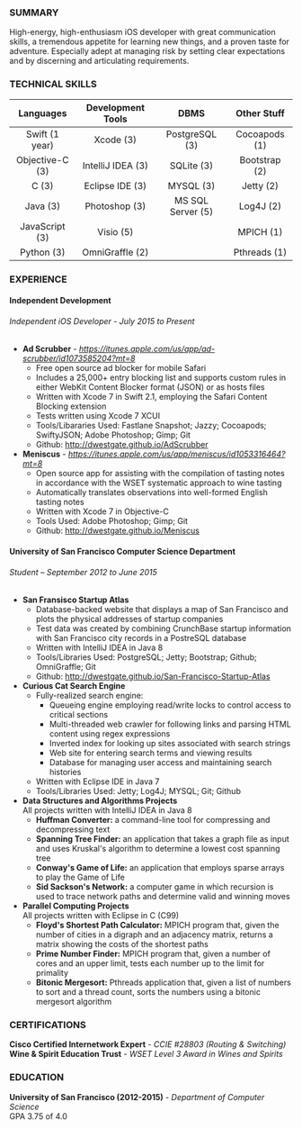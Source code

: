 ### SUMMARY
High-energy, high-enthusiasm iOS developer with great communication skills, a tremendous appetite for learning new things, and a proven taste for adventure. Especially adept at managing risk by setting clear expectations and by discerning and articulating requirements.

### TECHNICAL SKILLS
| Languages         | Development Tools | DBMS              | Other Stuff   |
|:-----------------:|:-----------------:|:-----------------:|:-------------:|
| Swift (1 year)    | Xcode (3)         | PostgreSQL (3)    | Cocoapods (1) |
| Objective-C (3)   | IntelliJ IDEA (3) | SQLite (3)        | Bootstrap (2) |
| C (3)             | Eclipse IDE (3)   | MYSQL (3)         | Jetty (2)     |
| Java (3)          | Photoshop (3)     | MS SQL Server (5) | Log4J (2)     |
| JavaScript (3)    | Visio (5)         |                   | MPICH (1)     |
| Python (3)        | OmniGraffle (2)   |                   | Pthreads (1)  |

### EXPERIENCE
#### Independent Development
###### Independent iOS Developer - July 2015 to Present  
- **Ad Scrubber** - *https://itunes.apple.com/us/app/ad-scrubber/id1073585204?mt=8*
  - Free open source ad blocker for mobile Safari
  - Includes a 25,000+ entry blocking list and supports custom rules in either WebKit Content Blocker format (JSON) or as hosts files
  - Written with Xcode 7 in Swift 2.1, employing the Safari Content Blocking extension
  - Tests written using Xcode 7 XCUI
  - Tools/Libararies Used: Fastlane Snapshot; Jazzy; Cocoapods; SwiftyJSON; Adobe Photoshop; Gimp; Git
  - Github: http://dwestgate.github.io/AdScrubber
- **Meniscus** - *https://itunes.apple.com/us/app/meniscus/id1053316464?mt=8*
  - Open source app for assisting with the compilation of tasting notes in accordance with the WSET systematic approach to wine tasting
  - Automatically translates observations into well-formed English tasting notes
  - Written with Xcode 7 in Objective-C
  - Tools Used: Adobe Photoshop; Gimp; Git
  - Github: http://dwestgate.github.io/Meniscus

#### University of San Francisco Computer Science Department
###### Student – September 2012 to June 2015
- **San Fransisco Startup Atlas**
  - Database-backed website that displays a map of San Francisco and plots the physical addresses of startup companies
  - Test data was created by combining CrunchBase startup information with San Francisco city records in a PostreSQL database
  - Written with IntelliJ IDEA in Java 8
  - Tools/Libraries Used: PostgreSQL; Jetty; Bootstrap; Github; OmniGraffle; Git
  - Github: http://dwestgate.github.io/San-Francisco-Startup-Atlas
- **Curious Cat Search Engine**
  - Fully-realized search engine:
    - Queueing engine employing read/write locks to control access to critical sections
    - Multi-threaded web crawler for following links and parsing HTML content using regex expressions
    - Inverted index for looking up sites associated with search strings
    - Web site for entering search terms and viewing results
    - Database for managing user access and maintaining search histories
  - Written with Eclipse IDE in Java 7
  - Tools/Libraries Used: Jetty; Log4J; MYSQL; Git; Github
- **Data Structures and Algorithms Projects**  
All projects written with IntelliJ IDEA in Java 8
  - **Huffman Converter:** a command-line tool for compressing and decompressing text
  - **Spanning Tree Finder:** an application that takes a graph file as input and uses Kruskal's algorithm to determine a lowest cost spanning tree
  - **Conway's Game of Life:** an application that employs sparse arrays to play the Game of Life
  - **Sid Sackson's Network:** a computer game in which recursion is used to trace network paths and determine valid and winning moves
- **Parallel Computing Projects**  
All projects written with Eclipse in C (C99)
  - **Floyd's Shortest Path Calculator:** MPICH program that, given the number of cities in a digraph and an adjacency matrix, returns a matrix showing the costs of the shortest paths
  - **Prime Number Finder:** MPICH program that, given a number of cores and an upper limit, tests each number up to the limit for primality
  - **Bitonic Mergesort:** Pthreads application that, given a list of numbers to sort and a thread count, sorts the numbers using a bitonic mergesort algorithm


### CERTIFICATIONS
**Cisco Certified Internetwork Expert** - *CCIE #28803 (Routing & Switching)*  
**Wine & Spirit Education Trust** - *WSET Level 3 Award in Wines and Spirits*


### EDUCATION
**University of San Francisco (2012-2015)** - *Department of Computer Science*  
GPA 3.75 of 4.0

